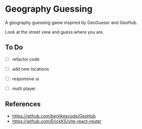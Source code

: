 # Geography Guessing

A geography guessing game inspired by GeoGuessr and GeoHub.

Look at the street view and guess where you are.

## To Do

- [ ] refactor code

- [ ] add new locations

- [ ] responsive ui

- [ ] multi player

## References

- <https://github.com/benlikescode/GeoHub>
- <https://github.com/ErickKS/vite-react-router>
